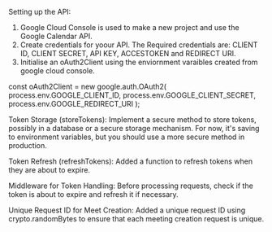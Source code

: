 Setting up the API:

1. Google Cloud Console is used to make a new project and use the Google Calendar API.
2. Create credentials for yoour API. The Required credentials are: CLIENT ID, CLIENT SECRET, API KEY, ACCESTOKEN and REDIRECT URI. 
3. Initialise an oAuth2Client using the enviornment varaibles created from google cloud console.

const oAuth2Client = new google.auth.OAuth2(
  process.env.GOOGLE_CLIENT_ID,
  process.env.GOOGLE_CLIENT_SECRET,
  process.env.GOOGLE_REDIRECT_URI
);





Token Storage (storeTokens): Implement a secure method to store tokens, possibly in a database or a secure storage mechanism. For now, it's saving to environment variables, but you should use a more secure method in production.

Token Refresh (refreshTokens): Added a function to refresh tokens when they are about to expire.

Middleware for Token Handling: Before processing requests, check if the token is about to expire and refresh it if necessary.

Unique Request ID for Meet Creation: Added a unique request ID using crypto.randomBytes to ensure that each meeting creation request is unique.